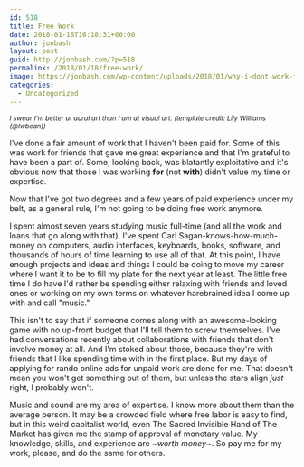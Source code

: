 ```yaml
---
id: 518
title: Free Work
date: 2018-01-18T16:18:31+00:00
author: jonbash
layout: post
guid: http://jonbash.com/?p=518
permalink: /2018/01/18/free-work/
image: https://jonbash.com/wp-content/uploads/2018/01/why-i-dont-work-for-free.jpg
categories:
  - Uncategorized
---
```

<small><em>I swear I'm better at aural art than I am at visual art.</em>
<em>(template credit: Lily Williams (@lwbean))</em></small>

I've done a fair amount of work that I haven't been paid for. Some of this was work for friends that gave me great experience and that I'm grateful to have been a part of. Some, looking back, was blatantly exploitative and it's obvious now that those I was working <strong>for</strong> (not <strong>with</strong>) didn't value my time or expertise.

Now that I've got two degrees and a few years of paid experience under my belt, as a general rule, I'm not going to be doing free work anymore.

I spent almost seven years studying music full-time (and all the work and loans that go along with that). I've spent Carl Sagan-knows-how-much-money on computers, audio interfaces, keyboards, books, software, and thousands of hours of time learning to use all of that. At this point, I have enough projects and ideas and things I could be doing to move my career where I want it to be to fill my plate for the next year at least. The little free time I do have I'd rather be spending either relaxing with friends and loved ones or working on my own terms on whatever harebrained idea I come up with and call "music."

This isn't to say that if someone comes along with an awesome-looking game with no up-front budget that I'll tell them to screw themselves. I've had conversations recently about collaborations with friends that don't involve money at all. And I'm stoked about those, because they're with friends that I like spending time with in the first place. But my days of applying for rando online ads for unpaid work are done for me. That doesn't mean you won't get something out of them, but unless the stars align <em>just</em> right, I probably won't.

Music and sound are my area of expertise. I know more about them than the average person. It may be a crowded field where free labor is easy to find, but in this weird capitalist world, even The Sacred Invisible Hand of The Market has given me the stamp of approval of monetary value. My knowledge, skills, and experience are ~*<em>worth money</em>*~. So pay me for my work, please, and do the same for others.